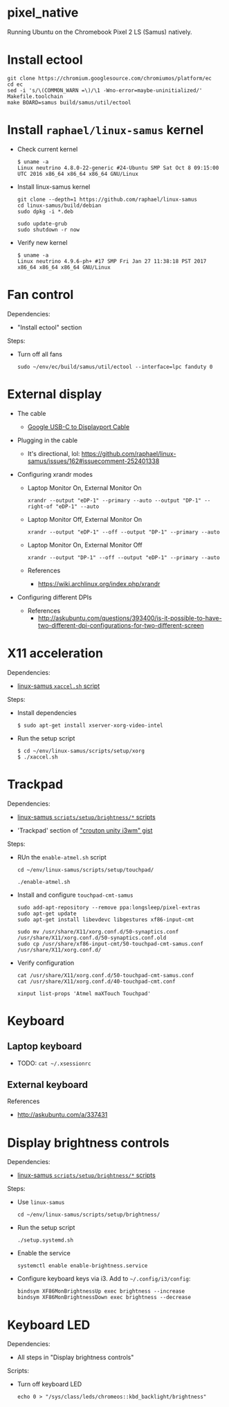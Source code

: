 # pixel_native

Running Ubuntu on the Chromebook Pixel 2 LS (Samus) natively.


# Install ectool

```
git clone https://chromium.googlesource.com/chromiumos/platform/ec
cd ec
sed -i 's/\(COMMON_WARN =\)/\1 -Wno-error=maybe-uninitialized/' Makefile.toolchain
make BOARD=samus build/samus/util/ectool
```

# Install `raphael/linux-samus` kernel

* Check current kernel
  ```
  $ uname -a
  Linux neutrino 4.8.0-22-generic #24-Ubuntu SMP Sat Oct 8 09:15:00 UTC 2016 x86_64 x86_64 x86_64 GNU/Linux
  ```

* Install linux-samus kernel
  ```
  git clone --depth=1 https://github.com/raphael/linux-samus
  cd linux-samus/build/debian
  sudo dpkg -i *.deb

  sudo update-grub
  sudo shutdown -r now
  ```

* Verify new kernel
  ```
  $ uname -a
  Linux neutrino 4.9.6-ph+ #17 SMP Fri Jan 27 11:38:18 PST 2017 x86_64 x86_64 x86_64 GNU/Linux
  ```

# Fan control

Dependencies:

* "Install ectool" section

Steps:

* Turn off all fans
  ```
  sudo ~/env/ec/build/samus/util/ectool --interface=lpc fanduty 0
  ```

# External display

* The cable
  * [Google USB-C to Displayport Cable](https://store.google.com/product/usb_type_c_to_displayport_cable)

* Plugging in the cable
  * It's directional, lol:
    https://github.com/raphael/linux-samus/issues/162#issuecomment-252401338

* Configuring xrandr modes
  * Laptop Monitor On, External Monitor On
    ```
    xrandr --output "eDP-1" --primary --auto --output "DP-1" --right-of "eDP-1" --auto
    ```

  * Laptop Monitor Off, External Monitor On
    ```
    xrandr --output "eDP-1" --off --output "DP-1" --primary --auto
    ```

  * Laptop Monitor On, External Monitor Off
    ```
    xrandr --output "DP-1" --off --output "eDP-1" --primary --auto
    ```

  * References
    * https://wiki.archlinux.org/index.php/xrandr

* Configuring different DPIs
  * References
    * http://askubuntu.com/questions/393400/is-it-possible-to-have-two-different-dpi-configurations-for-two-different-screen


# X11 acceleration

Dependencies:

* [linux-samus `xaccel.sh` script](https://github.com/raphael/linux-samus)

Steps:

* Install dependencies
  ```
  $ sudo apt-get install xserver-xorg-video-intel
  ```

* Run the setup script
  ```
  $ cd ~/env/linux-samus/scripts/setup/xorg
  $ ./xaccel.sh
  ```

# Trackpad

Dependencies:

* [linux-samus `scripts/setup/brightness/*` scripts](https://github.com/raphael/linux-samus)

* 'Trackpad' section of ["crouton unity i3wm" gist](https://gist.github.com/mrtns/1331733dcf93376bc145)

Steps:

* RUn the `enable-atmel.sh` script
  ```
  cd ~/env/linux-samus/scripts/setup/touchpad/

  ./enable-atmel.sh
  ```

* Install and configure `touchpad-cmt-samus`
  ```
  sudo add-apt-repository --remove ppa:longsleep/pixel-extras
  sudo apt-get update
  sudo apt-get install libevdevc libgestures xf86-input-cmt

  sudo mv /usr/share/X11/xorg.conf.d/50-synaptics.conf /usr/share/X11/xorg.conf.d/50-synaptics.conf.old
  sudo cp /usr/share/xf86-input-cmt/50-touchpad-cmt-samus.conf /usr/share/X11/xorg.conf.d/
  ```

* Verify configuration
  ```
  cat /usr/share/X11/xorg.conf.d/50-touchpad-cmt-samus.conf
  cat /usr/share/X11/xorg.conf.d/40-touchpad-cmt.conf

  xinput list-props 'Atmel maXTouch Touchpad'
  ```

# Keyboard

## Laptop keyboard

* TODO: `cat ~/.xsessionrc`

## External keyboard

References

* http://askubuntu.com/a/337431


# Display brightness controls

Dependencies:

* [linux-samus `scripts/setup/brightness/*` scripts](https://github.com/raphael/linux-samus)

Steps:

* Use `linux-samus`
  ```
  cd ~/env/linux-samus/scripts/setup/brightness/
  ```

* Run the setup script
  ```
  ./setup.systemd.sh
  ```

* Enable the service
  ```
  systemctl enable enable-brightness.service
  ```

* Configure keyboard keys via i3.
  Add to `~/.config/i3/config`:
  ```
  bindsym XF86MonBrightnessUp exec brightness --increase
  bindsym XF86MonBrightnessDown exec brightness --decrease
  ```

# Keyboard LED

Dependencies:

* All steps in "Display brightness controls"

Scripts:

* Turn off keyboard LED
  ```
  echo 0 > "/sys/class/leds/chromeos::kbd_backlight/brightness"
  ```